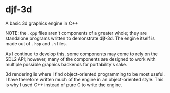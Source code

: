 # djf-3d
A basic 3d graphics engine in C++

NOTE: the `.cpp` files aren't components of a greater whole; they are standalone programs written to demonstrate djf-3d.
The engine itself is made out of `.hpp` and `.h` files.

As I continue to develop this, some components may come to rely on the SDL2 API; however, many of the components are
designed to work with multiple possible graphics backends for portability's sake.

3d rendering is where I find object-oriented programming to be most useful. I have therefore written much of the engine
in an object-oriented style. This is why I used C++ instead of pure C to write the engine.
